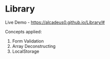 # Library

Live Demo - https://alcadeus0.github.io/Library/#

Concepts applied:
1. Form Validation
2. Array Deconstructing
3. LocalStorage
